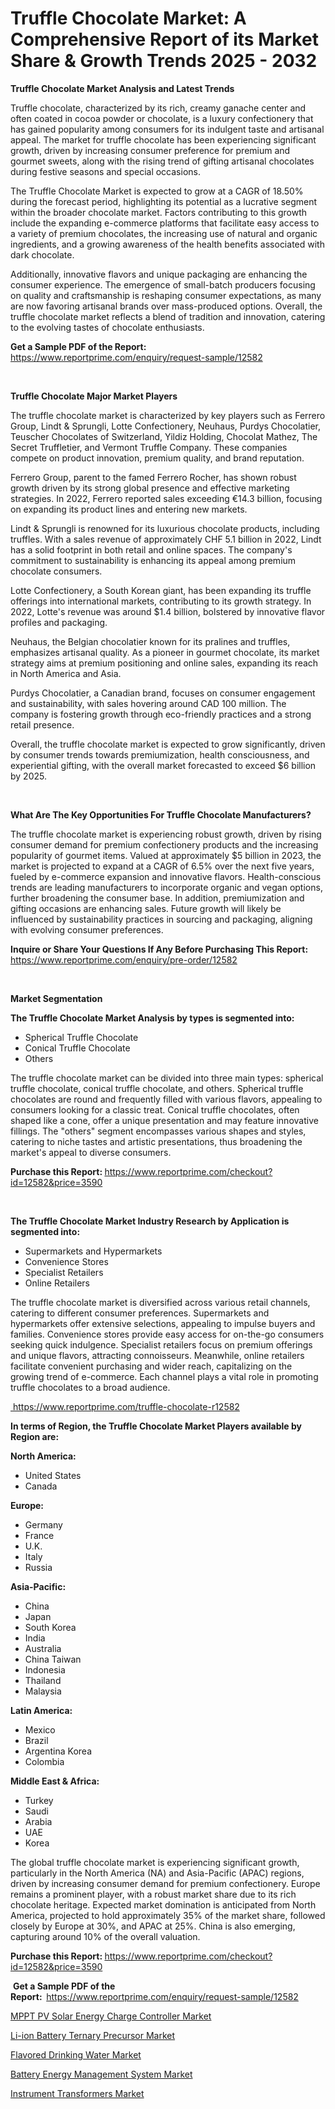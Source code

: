 <p><h1>Truffle Chocolate Market: A Comprehensive Report of its Market Share & Growth Trends 2025 - 2032</h1></p><p><strong>Truffle Chocolate Market Analysis and Latest Trends</strong></p>
<p><p>Truffle chocolate, characterized by its rich, creamy ganache center and often coated in cocoa powder or chocolate, is a luxury confectionery that has gained popularity among consumers for its indulgent taste and artisanal appeal. The market for truffle chocolate has been experiencing significant growth, driven by increasing consumer preference for premium and gourmet sweets, along with the rising trend of gifting artisanal chocolates during festive seasons and special occasions.</p><p>The Truffle Chocolate Market is expected to grow at a CAGR of 18.50% during the forecast period, highlighting its potential as a lucrative segment within the broader chocolate market. Factors contributing to this growth include the expanding e-commerce platforms that facilitate easy access to a variety of premium chocolates, the increasing use of natural and organic ingredients, and a growing awareness of the health benefits associated with dark chocolate.</p><p>Additionally, innovative flavors and unique packaging are enhancing the consumer experience. The emergence of small-batch producers focusing on quality and craftsmanship is reshaping consumer expectations, as many are now favoring artisanal brands over mass-produced options. Overall, the truffle chocolate market reflects a blend of tradition and innovation, catering to the evolving tastes of chocolate enthusiasts.</p></p>
<p><strong>Get a Sample PDF of the Report:&nbsp;</strong> <a href="https://www.reportprime.com/enquiry/request-sample/12582?utm_campaign=1131&utm_medium=2&utm_source=Github&utm_content=ia&utm_term=19032025&utm_id=truffle-chocolate">https://www.reportprime.com/enquiry/request-sample/12582</a></p>
<p>&nbsp;</p>
<p><strong>Truffle Chocolate Major Market Players</strong></p>
<p><p>The truffle chocolate market is characterized by key players such as Ferrero Group, Lindt & Sprungli, Lotte Confectionery, Neuhaus, Purdys Chocolatier, Teuscher Chocolates of Switzerland, Yildiz Holding, Chocolat Mathez, The Secret Truffletier, and Vermont Truffle Company. These companies compete on product innovation, premium quality, and brand reputation.</p><p>Ferrero Group, parent to the famed Ferrero Rocher, has shown robust growth driven by its strong global presence and effective marketing strategies. In 2022, Ferrero reported sales exceeding €14.3 billion, focusing on expanding its product lines and entering new markets.</p><p>Lindt & Sprungli is renowned for its luxurious chocolate products, including truffles. With a sales revenue of approximately CHF 5.1 billion in 2022, Lindt has a solid footprint in both retail and online spaces. The company's commitment to sustainability is enhancing its appeal among premium chocolate consumers.</p><p>Lotte Confectionery, a South Korean giant, has been expanding its truffle offerings into international markets, contributing to its growth strategy. In 2022, Lotte's revenue was around $1.4 billion, bolstered by innovative flavor profiles and packaging.</p><p>Neuhaus, the Belgian chocolatier known for its pralines and truffles, emphasizes artisanal quality. As a pioneer in gourmet chocolate, its market strategy aims at premium positioning and online sales, expanding its reach in North America and Asia.</p><p>Purdys Chocolatier, a Canadian brand, focuses on consumer engagement and sustainability, with sales hovering around CAD 100 million. The company is fostering growth through eco-friendly practices and a strong retail presence.</p><p>Overall, the truffle chocolate market is expected to grow significantly, driven by consumer trends towards premiumization, health consciousness, and experiential gifting, with the overall market forecasted to exceed $6 billion by 2025.</p></p>
<p>&nbsp;</p>
<p><strong>What Are The Key Opportunities For Truffle Chocolate Manufacturers?</strong></p>
<p><p>The truffle chocolate market is experiencing robust growth, driven by rising consumer demand for premium confectionery products and the increasing popularity of gourmet items. Valued at approximately $5 billion in 2023, the market is projected to expand at a CAGR of 6.5% over the next five years, fueled by e-commerce expansion and innovative flavors. Health-conscious trends are leading manufacturers to incorporate organic and vegan options, further broadening the consumer base. In addition, premiumization and gifting occasions are enhancing sales. Future growth will likely be influenced by sustainability practices in sourcing and packaging, aligning with evolving consumer preferences.</p></p>
<p><strong>Inquire or Share Your Questions If Any Before Purchasing This Report:</strong> <a href="https://www.reportprime.com/enquiry/pre-order/12582?utm_campaign=1131&utm_medium=2&utm_source=Github&utm_content=ia&utm_term=19032025&utm_id=truffle-chocolate">https://www.reportprime.com/enquiry/pre-order/12582</a></p>
<p>&nbsp;</p>
<p><strong>Market Segmentation</strong></p>
<p><strong>The Truffle Chocolate Market Analysis by types is segmented into:</strong></p>
<p><ul><li>Spherical Truffle Chocolate</li><li>Conical Truffle Chocolate</li><li>Others</li></ul></p>
<p><p>The truffle chocolate market can be divided into three main types: spherical truffle chocolate, conical truffle chocolate, and others. Spherical truffle chocolates are round and frequently filled with various flavors, appealing to consumers looking for a classic treat. Conical truffle chocolates, often shaped like a cone, offer a unique presentation and may feature innovative fillings. The "others" segment encompasses various shapes and styles, catering to niche tastes and artistic presentations, thus broadening the market's appeal to diverse consumers.</p></p>
<p><strong>Purchase this Report:&nbsp;</strong><a href="https://www.reportprime.com/checkout?id=12582&price=3590&utm_campaign=1131&utm_medium=2&utm_source=Github&utm_content=ia&utm_term=19032025&utm_id=truffle-chocolate">https://www.reportprime.com/checkout?id=12582&price=3590</a></p>
<p>&nbsp;</p>
<p><strong>The Truffle Chocolate Market Industry Research by Application is segmented into:</strong></p>
<p><ul><li>Supermarkets and Hypermarkets</li><li>Convenience Stores</li><li>Specialist Retailers</li><li>Online Retailers</li></ul></p>
<p><p>The truffle chocolate market is diversified across various retail channels, catering to different consumer preferences. Supermarkets and hypermarkets offer extensive selections, appealing to impulse buyers and families. Convenience stores provide easy access for on-the-go consumers seeking quick indulgence. Specialist retailers focus on premium offerings and unique flavors, attracting connoisseurs. Meanwhile, online retailers facilitate convenient purchasing and wider reach, capitalizing on the growing trend of e-commerce. Each channel plays a vital role in promoting truffle chocolates to a broad audience.</p></p>
<p><a href="https://www.reportprime.com/truffle-chocolate-r12582?utm_campaign=1131&utm_medium=2&utm_source=Github&utm_content=ia&utm_term=19032025&utm_id=truffle-chocolate">&nbsp;https://www.reportprime.com/truffle-chocolate-r12582</a></p>
<p><strong>In terms of Region, the Truffle Chocolate Market Players available by Region are:</strong></p>
<p>
    <p> <strong> North America: </strong>
        <ul>
            <li>United States</li>
            <li>Canada</li>
        </ul>
        </p> 
    <p> <strong> Europe: </strong>
        <ul>
            <li>Germany</li>
            <li>France</li>
            <li>U.K.</li>
            <li>Italy</li>
            <li>Russia</li>
        </ul>
        </p> 
    <p> <strong> Asia-Pacific: </strong>
        <ul>
            <li>China</li>
            <li>Japan</li>
            <li>South Korea</li>
            <li>India</li>
            <li>Australia</li>
            <li>China Taiwan</li>
            <li>Indonesia</li>
            <li>Thailand</li>
            <li>Malaysia</li>
        </ul>
        </p> 
    <p> <strong> Latin America: </strong>
        <ul>
            <li>Mexico</li>
            <li>Brazil</li>
            <li>Argentina Korea</li>
            <li>Colombia</li>
        </ul>
        </p> 
    <p> <strong> Middle East & Africa: </strong>
        <ul>
            <li>Turkey</li>
            <li>Saudi</li>
            <li>Arabia</li>
            <li>UAE</li>
            <li>Korea</li>
        </ul>
    </p>
    </p>
<p><p>The global truffle chocolate market is experiencing significant growth, particularly in the North America (NA) and Asia-Pacific (APAC) regions, driven by increasing consumer demand for premium confectionery. Europe remains a prominent player, with a robust market share due to its rich chocolate heritage. Expected market domination is anticipated from North America, projected to hold approximately 35% of the market share, followed closely by Europe at 30%, and APAC at 25%. China is also emerging, capturing around 10% of the overall valuation.</p></p>
<p><strong>Purchase this Report: </strong><a href="https://www.reportprime.com/checkout?id=12582&price=3590&utm_campaign=1131&utm_medium=2&utm_source=Github&utm_content=ia&utm_term=19032025&utm_id=truffle-chocolate">https://www.reportprime.com/checkout?id=12582&price=3590</a></p>
<p>&nbsp;<strong>Get a Sample PDF of the Report:&nbsp;&nbsp;</strong><a href="https://www.reportprime.com/enquiry/request-sample/12582?utm_campaign=1131&utm_medium=2&utm_source=Github&utm_content=ia&utm_term=19032025&utm_id=truffle-chocolate">https://www.reportprime.com/enquiry/request-sample/12582</a></p>
<p><strong></strong></p>
<p><p><a href="https://github.com/papnider/Market-Research-Report-List-1/blob/main/mppt-pv-solar-energy-charge-controller-market.md?utm_campaign=1131&utm_medium=2&utm_source=Github&utm_content=ia&utm_term=19032025&utm_id=truffle-chocolate">MPPT PV Solar Energy Charge Controller Market</a></p><p><a href="https://github.com/foustzelmsdv/Market-Research-Report-List-1/blob/main/li-ion-battery-ternary-precursor-market.md?utm_campaign=1131&utm_medium=2&utm_source=Github&utm_content=ia&utm_term=19032025&utm_id=truffle-chocolate">Li-ion Battery Ternary Precursor Market</a></p><p><a href="https://github.com/dagnewopus/Market-Research-Report-List-1/blob/main/flavored-drinking-water-market.md?utm_campaign=1131&utm_medium=2&utm_source=Github&utm_content=ia&utm_term=19032025&utm_id=truffle-chocolate">Flavored Drinking Water Market</a></p><p><a href="https://github.com/geresalgieaz/Market-Research-Report-List-1/blob/main/battery-energy-management-system-market.md?utm_campaign=1131&utm_medium=2&utm_source=Github&utm_content=ia&utm_term=19032025&utm_id=truffle-chocolate">Battery Energy Management System Market</a></p><p><a href="https://github.com/dickstoscopg/Market-Research-Report-List-1/blob/main/instrument-transformers-market.md?utm_campaign=1131&utm_medium=2&utm_source=Github&utm_content=ia&utm_term=19032025&utm_id=truffle-chocolate">Instrument Transformers Market</a></p></p>
